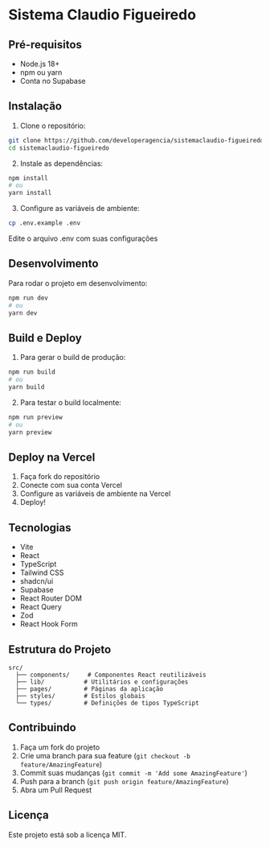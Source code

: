 # Sistema Claudio Figueiredo

## Pré-requisitos

- Node.js 18+ 
- npm ou yarn
- Conta no Supabase

## Instalação

1. Clone o repositório:
```bash
git clone https://github.com/developeragencia/sistemaclaudio-figueiredo.git
cd sistemaclaudio-figueiredo
```

2. Instale as dependências:
```bash
npm install
# ou
yarn install
```

3. Configure as variáveis de ambiente:
```bash
cp .env.example .env
```
Edite o arquivo .env com suas configurações

## Desenvolvimento

Para rodar o projeto em desenvolvimento:

```bash
npm run dev
# ou
yarn dev
```

## Build e Deploy

1. Para gerar o build de produção:
```bash
npm run build
# ou
yarn build
```

2. Para testar o build localmente:
```bash
npm run preview
# ou
yarn preview
```

## Deploy na Vercel

1. Faça fork do repositório
2. Conecte com sua conta Vercel
3. Configure as variáveis de ambiente na Vercel
4. Deploy!

## Tecnologias

- Vite
- React
- TypeScript
- Tailwind CSS
- shadcn/ui
- Supabase
- React Router DOM
- React Query
- Zod
- React Hook Form

## Estrutura do Projeto

```
src/
  ├── components/     # Componentes React reutilizáveis
  ├── lib/           # Utilitários e configurações
  ├── pages/         # Páginas da aplicação
  ├── styles/        # Estilos globais
  └── types/         # Definições de tipos TypeScript
```

## Contribuindo

1. Faça um fork do projeto
2. Crie uma branch para sua feature (`git checkout -b feature/AmazingFeature`)
3. Commit suas mudanças (`git commit -m 'Add some AmazingFeature'`)
4. Push para a branch (`git push origin feature/AmazingFeature`)
5. Abra um Pull Request

## Licença

Este projeto está sob a licença MIT.

